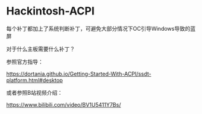 # Hackintosh-ACPI 

每个补丁都加上了系统判断补丁，可避免大部分情况下OC引导Windows导致的蓝屏

对于什么主板需要什么补丁？

参照官方指导：

https://dortania.github.io/Getting-Started-With-ACPI/ssdt-platform.html#desktop

或者参照B站视频介绍：

https://www.bilibili.com/video/BV1U5411Y7Bs/


